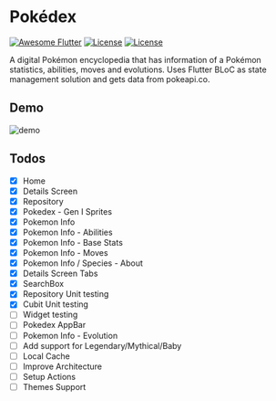 # Pokédex

[![Awesome Flutter](https://img.shields.io/badge/Awesome-Flutter-blue.svg)](https://github.com/Solido/awesome-flutter)
[![License](https://img.shields.io/badge/License-Apache%202.0-red.svg)](LICENSE)
[![License](https://img.shields.io/badge/License-MIT-red.svg)](LICENSE)

A digital Pokémon encyclopedia that has information of a Pokémon statistics, abilities, moves and evolutions. Uses Flutter BLoC as state management solution and gets data from pokeapi.co.

## Demo

![demo](https://github.com/diogosequeira94/flutter-pokedex/assets/17165238/77053c97-6790-4f08-8eca-512fc3242776)

## Todos

- [x] Home
- [x] Details Screen
- [x] Repository 
- [x] Pokedex - Gen I Sprites
- [x] Pokemon Info
- [x] Pokemon Info - Abilities
- [x] Pokemon Info - Base Stats
- [x] Pokemon Info - Moves
- [x] Pokemon Info / Species - About
- [x] Details Screen Tabs
- [x] SearchBox
- [x] Repository Unit testing
- [x] Cubit Unit testing
- [ ] Widget testing
- [ ] Pokedex AppBar
- [ ] Pokemon Info - Evolution
- [ ] Add support for Legendary/Mythical/Baby
- [ ] Local Cache
- [ ] Improve Architecture
- [ ] Setup Actions
- [ ] Themes Support